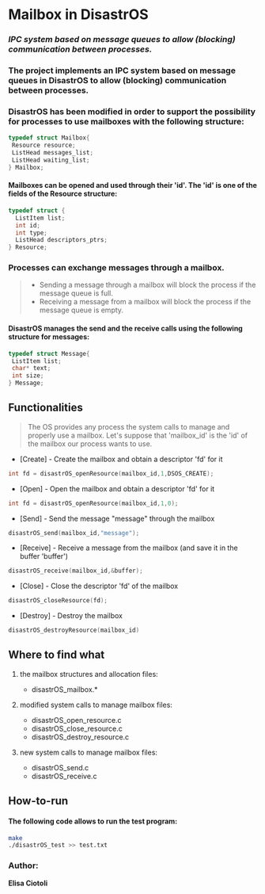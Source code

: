 # Mailbox in DisastrOS

### _IPC system based on message queues to allow (blocking) communication between processes._ ###


### The project implements an IPC system based on message queues in DisastrOS to allow (blocking) communication between processes. ###

### DisastrOS has been modified in order to support the possibility for processes to use mailboxes with the following structure: ###

```c
typedef struct Mailbox{
 Resource resource;
 ListHead messages_list;
 ListHead waiting_list;
} Mailbox;
```
#### Mailboxes can be opened and used through their 'id'. The 'id' is one of the fields of the Resource structure: ####

``` c
typedef struct {
  ListItem list;
  int id;
  int type;
  ListHead descriptors_ptrs;
} Resource;
```


### Processes can exchange messages through a mailbox. ##
> - Sending a message through a mailbox will block the process if the message queue is full.
> - Receiving a message from a mailbox will block the process if the message queue is empty.

#### DisastrOS manages the send and the receive calls using the following structure for messages: ####

```c
typedef struct Message{
 ListItem list;
 char* text;
 int size;
} Message;
```


## Functionalities

> The OS provides any process the system calls to manage and properly use a mailbox. Let's suppose that 'mailbox_id' is the 'id' of the mailbox our process wants to use.

- [Create] - Create the mailbox and obtain a descriptor 'fd' for it
```c
int fd = disastrOS_openResource(mailbox_id,1,DSOS_CREATE);
```
- [Open] - Open the mailbox and obtain a descriptor 'fd' for it
```c
int fd = disastrOS_openResource(mailbox_id,1,0);
```
- [Send] - Send the message "message" through the mailbox
```c
disastrOS_send(mailbox_id,"message");
```
- [Receive] - Receive a message from the mailbox (and save it in the buffer 'buffer')
```c
disastrOS_receive(mailbox_id,&buffer);
```
- [Close] - Close the descriptor 'fd' of the mailbox
```c
disastrOS_closeResource(fd);
```
- [Destroy] - Destroy the mailbox
```c
disastrOS_destroyResource(mailbox_id)
```

## Where to find what ##

1. the mailbox structures and allocation files: 
   - disastrOS_mailbox.*

2. modified system calls to manage mailbox files:
   - disastrOS_open_resource.c
   - disastrOS_close_resource.c
   - disastrOS_destroy_resource.c

3. new system calls to manage mailbox files:
   - disastrOS_send.c
   - disastrOS_receive.c


## How-to-run

#### The following code allows to run the test program: ####

```sh
make
./disastrOS_test >> test.txt
```

### Author: ###
**Elisa Ciotoli**